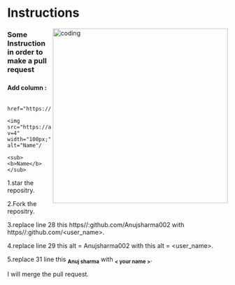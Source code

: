 # Instructions
<img align="right" alt="coding" width="400" src="https://user-images.githubusercontent.com/55389276/140866485-8fb1c876-9a8f-4d6a-98dc-08c4981eaf70.gif">
<div>
<h3>Some Instruction in order to make a pull request<h3/>
</div>
<h4>Add column :</h4> 
             
                 href="https://github.com/User_name">
                    <img src="https://avatars.githubusercontent.com/u/115893185?v=4" width="100px;" alt="Name"/
                    <sub><b>Name</b></sub>
              
1.star the repositry.

2.Fork the repositry.

3.replace line 28  this https//:github.com/Anujsharma002 with https//:github.com/<user_name>.

4.replace line 29 this alt = Anujsharma002 with this alt = <user_name>.

5.replace 31 line this <sub><b>Anuj sharma</b></sub> with <sub><b>< your name ></b></sub>.

I will merge the pull request.

